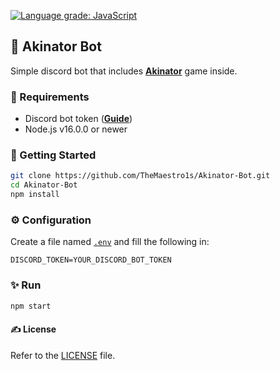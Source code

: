 [![Language grade: JavaScript](https://img.shields.io/lgtm/grade/javascript/g/TheMaestro1s/Akinator-Bot.svg?logo=lgtm&logoWidth=18)](https://lgtm.com/projects/g/TheMaestro1s/Akinator-Bot/context:javascript)

## 🧞 Akinator Bot
Simple discord bot that includes [**Akinator**](https://en.akinator.com) game inside.


### 📌 Requirements

- Discord bot token ([**Guide**](https://discordjs.guide/preparations/setting-up-a-bot-application.html#creating-your-bot))
- Node.js v16.0.0 or newer

### 🚀 Getting Started

```bash
git clone https://github.com/TheMaestro1s/Akinator-Bot.git
cd Akinator-Bot
npm install
```

### ⚙️ Configuration

Create a file named [`.env`](.env.example) and fill the following in:

```
DISCORD_TOKEN=YOUR_DISCORD_BOT_TOKEN
```

### ✨ Run
```bash
npm start
```

#### ✍️ License
Refer to the [LICENSE](LICENSE) file.
